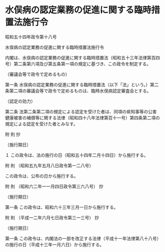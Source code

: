 # 水俣病の認定業務の促進に関する臨時措置法施行令

昭和五十四年政令第十八号

水俣病の認定業務の促進に関する臨時措置法施行令

内閣は、水俣病の認定業務の促進に関する臨時措置法（昭和五十三年法律第百四号）第二条第六項及び第五条第一項の規定に基づき、この政令を制定する。

（審議会等で政令で定めるもの）

第一条 水俣病の認定業務の促進に関する臨時措置法（以下「法」という。）第二条第二項の審議会等で政令で定めるものは、臨時水俣病認定審査会とする。

（認定の効力）

第二条 法第二条第二項の規定による認定を受けた者は、同項の県知事等の公害健康被害の補償等に関する法律（昭和四十八年法律第百十一号）第四条第二項の規定による認定を受けた者とみなす。

附 則 抄

（施行期日）

１ この政令は、法の施行の日（昭和五十四年二月十四日）から施行する。

附 則 （昭和五九年五月八日政令第一二八号）

この政令は、公布の日から施行する。

附 則 （昭和六二年一一月四日政令第三六八号） 抄

（施行期日）

第一条 この政令は、昭和六十三年三月一日から施行する。

附 則 （平成一二年六月七日政令第三一三号） 抄

（施行期日）

第一条 この政令は、内閣法の一部を改正する法律（平成十一年法律第八十八号）の施行の日（平成十三年一月六日）から施行する。

